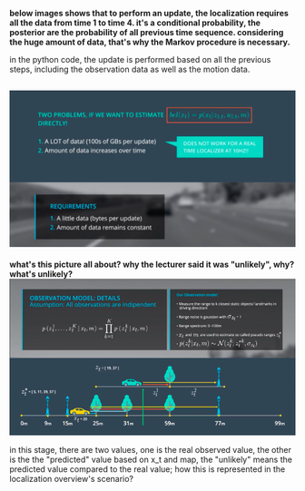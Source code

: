 

**below images shows that to perform an update, the localization requires all the data from time 1 to time 4. it's a conditional probability, the posterior are the probability of all previous time sequence. considering the huge amount of data, that's why the Markov procedure is necessary.**

in the python code, the update is performed based on all the previous steps, including the observation data as well as the motion data.

![why the realtime localization is hard](./imgs/1.png)
----

**what's this picture all about? why the lecturer said it was "unlikely", why? what's unlikely?**
![the observation model](./imgs/2.png)

in this stage, there are two values, one is the real observed value, the other is the the "predicted" value based on x_t and map, the "unlikely" means the predicted value compared to the real value;
how this is represented in the localization overview's scenario? 


